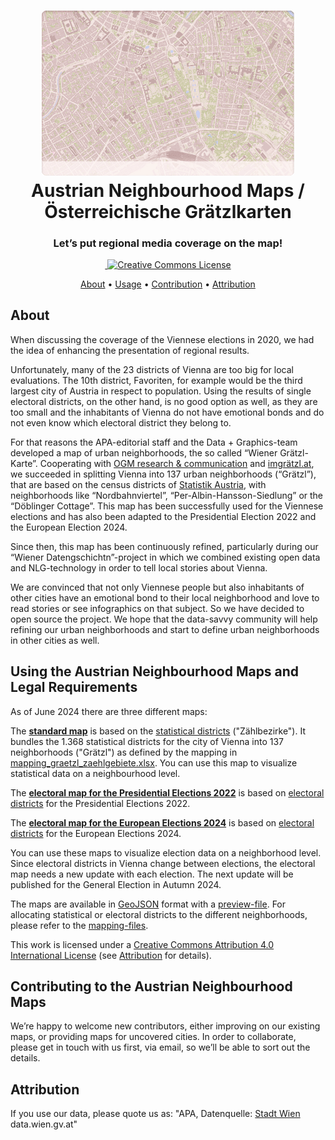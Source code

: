 <h1 align="center">
  <a href="https://github.com/apa-newsroom/austrian-neighbourhood-maps/">
    <img src="/.github/hero-map.gif" alt="" role="none" style="max-width: 80%" />
  </a><br />
  Austrian Neighbourhood Maps / Österreichische Grätzlkarten
</h1>

<h3 align="center">
  Let’s put regional media coverage on the map!
</h3>

<p align="center">
  <a href="https://github.com/apa-newsroom/austrian-neighbourhood-maps/">
    <img src="https://img.shields.io/badge/cities-1-green.svg" alt="" role="none" />
  </a>
  <a rel="license" href="http://creativecommons.org/licenses/by/4.0/">
    <img alt="Creative Commons License" style="border-width:0" src="https://img.shields.io/badge/licence-CC--by-green.svg" />
  </a>
</p>

<p align="center">
  <a href="#About">About</a> •
  <a href="#Using-the-Austrian-Neighbourhood-Maps">Usage</a> •
  <a href="#Contributing-to-the-Austrian-Neighbourhood-Maps">Contribution</a> •
  <a href="#Attribution">Attribution</a>
</p>

## About

When discussing the coverage of the Viennese elections in 2020, we had the idea of enhancing the presentation of regional results.

Unfortunately, many of the 23 districts of Vienna are too big for local evaluations.
The 10th district, Favoriten, for example would be the third largest city of Austria in respect to population.
Using the results of single electoral districts, on the other hand, is no good option as well, as they are too small and the inhabitants of Vienna do not have emotional bonds and do not even know which electoral district they belong to.

For that reasons the APA-editorial staff and the Data + Graphics-team developed a map of urban neighborhoods, the so called “Wiener Grätzl-Karte”.
Cooperating with <a href="https://www.ogm.at">OGM research & communication</a> and <a href="https://www.imgraetzl.at">imgrätzl.at</a>, we succeeded in splitting Vienna into 137 urban neighborhoods (“Grätzl”), that are based on the census districts of <a href="https://pic.statistik.at/web_de/statistiken/index.html">Statistik Austria</a>, with neighborhoods like “Nordbahnviertel”, “Per-Albin-Hansson-Siedlung” or the “Döblinger Cottage”.
This map has been successfully used for the Viennese elections and has also been adapted to the Presidential Election 2022 and the European Election 2024.

Since then, this map has been continuously refined, particularly during our “Wiener Datengschichtn”-project in which we combined existing open data and NLG-technology in order to tell local stories about Vienna.

We are convinced that not only Viennese people but also inhabitants of other cities have an emotional bond to their local neighborhood and love to read stories or see infographics on that subject.
So we have decided to open source the project.
We hope that the data-savvy community will help refining our urban neighborhoods and start to define urban neighborhoods in other cities as well.

## Using the Austrian Neighbourhood Maps and Legal Requirements

As of June 2024 there are three different maps: 

The **[standard map](https://github.com/apa-newsroom/austrian-neighbourhood-maps/tree/bptest/vienna/zg2022)** is based on the [statistical districts](https://www.data.gv.at/katalog/dataset/0adc90c9-ac6b-47ef-aa83-b7780594720c) ("Zählbezirke"). It bundles the 1.368 statistical districts for the city of Vienna into 137 neighborhoods ("Grätzl") as defined by the mapping in [mapping_graetzl_zaehlgebiete.xlsx](https://github.com/apa-newsroom/austrian-neighbourhood-maps/blob/main/vienna/mapping_graetzl_zaehlgebiete.xlsx). You can use this map to visualize statistical data on a neighbourhood level. 

The **[electoral map for the Presidential Elections 2022](https://github.com/apa-newsroom/austrian-neighbourhood-maps/tree/main/vienna/bp2022)** is based on [electoral districts](https://www.data.gv.at/katalog/dataset/79c1030d-5cf6-4d58-ade6-02f66fb4dffb) for the Presidential Elections 2022.

The **[electoral map for the European Elections 2024](https://github.com/apa-newsroom/austrian-neighbourhood-maps/tree/main/vienna/eu2024)** is based on [electoral districts](https://www.data.gv.at/katalog/dataset/79c1030d-5cf6-4d58-ade6-02f66fb4dffb) for the European Elections 2024. 

You can use these maps to visualize election data on a neighborhood level. Since electoral districts in Vienna change between elections, the electoral map needs a new update with each election. The next update will be published for the General Election in Autumn 2024. 

The maps are available in [GeoJSON](https://github.com/apa-newsroom/austrian-neighbourhood-maps/blob/bptest/vienna/bp2022/graetzl_bp2022.json) format with a [preview-file](https://github.com/apa-newsroom/austrian-neighbourhood-maps/blob/bptest/vienna/bp2022/graetzl_bp2022.html). For allocating statistical or electoral districts to the different neighborhoods, please refer to the [mapping-files](https://github.com/apa-newsroom/austrian-neighbourhood-maps/blob/bptest/vienna/bp2022/mapping_graetzl_sprengel_bp2022.xlsx).

This work is licensed under a <a rel="license" href="http://creativecommons.org/licenses/by/4.0/">Creative Commons Attribution 4.0 International License</a> (see [Attribution](#Attribution) for details).

## Contributing to the Austrian Neighbourhood Maps

We’re happy to welcome new contributors, either improving on our existing maps, or providing maps for uncovered cities.
In order to collaborate, please get in touch with us first, via email, so we’ll be able to sort out the details.

## Attribution

If you use our data, please quote us as: "APA, Datenquelle: [Stadt Wien](https://digitales.wien.gv.at/ogd-nutzungsbedingungen) data.wien.gv.at"
